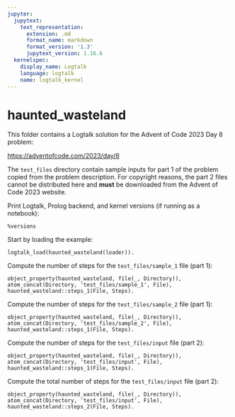 ```yaml
---
jupyter:
  jupytext:
    text_representation:
      extension: .md
      format_name: markdown
      format_version: '1.3'
      jupytext_version: 1.16.6
  kernelspec:
    display_name: Logtalk
    language: logtalk
    name: logtalk_kernel
---
```


<!--
________________________________________________________________________

This file is part of Logtalk <https://logtalk.org/>  
SPDX-FileCopyrightText: 1998-2025 Paulo Moura <pmoura@logtalk.org>  
SPDX-License-Identifier: Apache-2.0

Licensed under the Apache License, Version 2.0 (the "License");
you may not use this file except in compliance with the License.
You may obtain a copy of the License at

    http://www.apache.org/licenses/LICENSE-2.0

Unless required by applicable law or agreed to in writing, software
distributed under the License is distributed on an "AS IS" BASIS,
WITHOUT WARRANTIES OR CONDITIONS OF ANY KIND, either express or implied.
See the License for the specific language governing permissions and
limitations under the License.
________________________________________________________________________
-->

# haunted_wasteland

This folder contains a Logtalk solution for the Advent of Code 2023 Day 8
problem:

https://adventofcode.com/2023/day/8

The `test_files` directory contain sample inputs for part 1 of the problem
copied from the problem description. For copyright reasons, the part 2 files
cannot be distributed here and **must** be downloaded from the Advent of Code
2023 website.

Print Logtalk, Prolog backend, and kernel versions (if running as a notebook):

```logtalk
%versions
```

Start by loading the example:

```logtalk
logtalk_load(haunted_wasteland(loader)).
```

<!--
true.
-->

Compute the number of steps for the `test_files/sample_1` file (part 1):

```logtalk
object_property(haunted_wasteland, file(_, Directory)),
atom_concat(Directory, 'test_files/sample_1', File),
haunted_wasteland::steps_1(File, Steps).
```

<!--
Steps = 2.
-->

Compute the number of steps for the `test_files/sample_2` file (part 1):

```logtalk
object_property(haunted_wasteland, file(_, Directory)),
atom_concat(Directory, 'test_files/sample_2', File),
haunted_wasteland::steps_1(File, Steps).
```

<!--
Steps = 6.
-->

Compute the number of steps for the `test_files/input` file (part 2):

```logtalk
object_property(haunted_wasteland, file(_, Directory)),
atom_concat(Directory, 'test_files/input', File),
haunted_wasteland::steps_1(File, Steps).
```

<!--
Steps = 21409.
-->

Compute the total number of steps for the `test_files/input` file (part 2):

```logtalk
object_property(haunted_wasteland, file(_, Directory)),
atom_concat(Directory, 'test_files/input', File),
haunted_wasteland::steps_2(File, Steps).
```

<!--
Steps = 21165830176709.
-->
